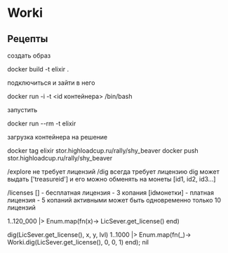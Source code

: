 # Worki

## Рецепты

создать образ

 docker build -t elixir .

подключиться и зайти в него

 docker run -i -t <id контейнера> /bin/bash

запустить

 docker run --rm -t elixir

загрузка контейнера на решение

 docker tag elixir stor.highloadcup.ru/rally/shy_beaver
 docker push stor.highloadcup.ru/rally/shy_beaver

/explore не требует лицензий
/dig всегда требует лицензию
 dig может выдать ['treasureid']
 и его можно обменять на монеты [id1, id2, id3...]

/licenses 
 [] - бесплатная лицензия - 3 копания
 [idмонетки] - платная лицензия - 5 копаний
 активными может быть одновременно только 10 лицензий


1..120_000 |> Enum.map(fn(x)-> LicSever.get_license() end)

dig(LicSever.get_license(), x, y, lvl)
1..1000 |> Enum.map(fn(_)-> Worki.dig(LicSever.get_license(), 0, 0, 1) end); nil
